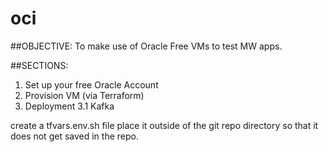 # oci

##OBJECTIVE:
To make use of Oracle Free VMs to test MW apps.

##SECTIONS:
1. Set up your free Oracle Account
2. Provision VM (via Terraform)
3. Deployment 
   3.1 Kafka

create a tfvars.env.sh file 
place it outside of the git repo directory so that it does not get saved in the repo.
